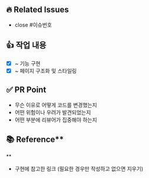 ## 🔥 Related Issues

- close #이슈번호

## 👍 작업 내용

- [x] ~ 기능 구현
- [x] ~ 페이지 구조화 및 스타일링

## ✅ PR Point

- 무슨 이유로 어떻게 코드를 변경했는지
- 어떤 위험이나 우려가 발견되었는지
- 어떤 부분에 리뷰어가 집중해야 하는지


## 📚 Reference**
**
- 구현에 참고한 링크 (필요한 경우만 작성하고 없으면 지우기)
